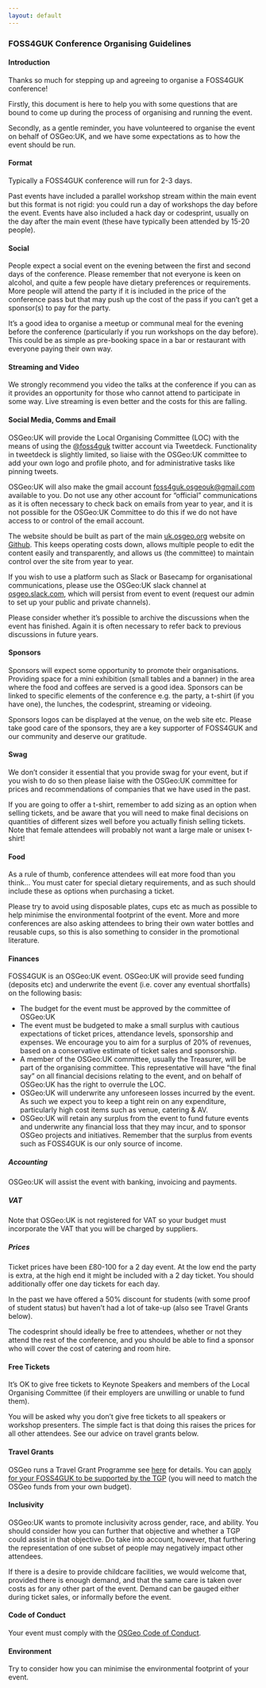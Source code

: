 ```yaml
---
layout: default
---
```


### FOSS4GUK Conference Organising Guidelines

#### Introduction

Thanks so much for stepping up and agreeing to organise a FOSS4GUK conference!

Firstly, this document is here to help you with some questions that are bound to come up during the process of organising and running the event. 

Secondly, as a gentle reminder, you have volunteered to organise the event on behalf of OSGeo:UK, and we have some expectations as to how the event should be run.

#### Format

Typically a FOSS4GUK conference will run for 2-3 days. 

Past events have included a parallel workshop stream within the main event but this format is not rigid: you could run a day of workshops the day before the event. Events have also included a hack day or codesprint, usually on the day after the main event (these have typically been attended by 15-20 people).

#### Social

People expect a social event on the evening between the first and second days of the conference. Please remember that not everyone is keen on alcohol, and quite a few people have dietary preferences or requirements. More people will attend the party if it is included in the price of the conference pass but that may push up the cost of the pass if you can’t get a sponsor(s) to pay for the party.

It’s a good idea to organise a meetup or communal meal for the evening before the conference (particularly if you run workshops on the day before). This could be as simple as pre-booking space in a bar or restaurant with everyone paying their own way.

#### Streaming and Video

We strongly recommend you video the talks at the conference if you can as it provides an opportunity for those who cannot attend to participate in some way. Live streaming is even better and the costs for this are falling. 

#### Social Media, Comms and Email

OSGeo:UK will provide the Local Organising Committee (LOC) with the means of using the [@foss4guk](https://twitter.com/foss4guk) twitter account via Tweetdeck. Functionality in tweetdeck is slightly limited, so liaise with the OSGeo:UK committee to add your own logo and profile photo, and for administrative tasks like pinning tweets. 

OSGeo:UK will also make the gmail account foss4guk.osgeouk@gmail.com available to you. Do not use any other account for “official” communications as it is often necessary to check back on emails from year to year, and it is not possible for the OSGeo:UK Committee to do this if we do not have access to or control of the email account.

The website should be built as part of the main [uk.osgeo.org](uk.osgeo.org) website on [Github](https://github.com/osgeouk/website). This keeps operating costs down, allows multiple people to edit the content easily and transparently, and allows us (the committee) to maintain control over the site from year to year. 

If you wish to use a platform such as Slack or Basecamp for organisational communications, please use the OSGeo:UK slack channel at [osgeo.slack.com](osgeo.slack.com), which will persist from event to event (request our admin to set up your public and private channels).

Please consider whether it’s possible to archive the discussions when the event has finished. Again it is often necessary to refer back to previous discussions in future years.

#### Sponsors

Sponsors will expect some opportunity to promote their organisations. 
Providing space for a mini exhibition (small tables and a banner) in the area where the food and coffees are served is a good idea.
Sponsors can be linked to specific elements of the conference e.g. the party, a t-shirt (if you have one), the lunches, the codesprint, streaming or videoing.

Sponsors logos can be displayed at the venue, on the web site etc.
Please take good care of the sponsors, they are a key supporter of FOSS4GUK and our community and deserve our gratitude.

#### Swag

We don’t consider it essential that you provide swag for your event, but if you wish to do so then please liaise with the OSGeo:UK committee for prices and recommendations of companies that we have used in the past. 

If you are going to offer a t-shirt, remember to add sizing as an option when selling tickets, and be aware that you will need to make final decisions on quantities of different sizes well before you actually finish selling tickets. Note that female attendees will probably not want a large male or unisex t-shirt!

#### Food

As a rule of thumb, conference attendees will eat more food than you think…
You must cater for special dietary requirements, and as such should include these as options when purchasing a ticket.

Please try to avoid using disposable plates, cups etc as much as possible to help minimise the environmental footprint of the event.
More and more conferences are also asking attendees to bring their own water bottles and reusable cups, so this is also something to consider in the promotional literature.

#### Finances

FOSS4GUK is an OSGeo:UK event. OSGeo:UK will provide seed funding (deposits etc) and underwrite the event (i.e. cover any eventual shortfalls) on the following basis:

 * The budget for the event must be approved by the committee of OSGeo:UK
 * The event must be budgeted to make a small surplus with cautious expectations of ticket prices, attendance levels, sponsorship and expenses. We encourage you to aim for a surplus of 20% of revenues, based on a conservative estimate of ticket sales and sponsorship.
 * A member of the OSGeo:UK committee, usually the Treasurer, will be part of the organising committee. This representative will have “the final say” on all financial decisions relating to the event, and on behalf of OSGeo:UK has the right to overrule the LOC.
 * OSGeo:UK will underwrite any unforeseen losses incurred by the event. As such we expect you to keep a tight rein on any expenditure, particularly high cost items such as venue, catering & AV.
 * OSGeo:UK will retain any surplus from the event to fund future events and underwrite any financial loss that they may incur, and to sponsor OSGeo projects and initiatives. Remember that the surplus from events such as FOSS4GUK is our only source of income.

##### Accounting

OSGeo:UK will assist the event with banking, invoicing and payments.

##### VAT

Note that OSGeo:UK is not registered for VAT so your budget must incorporate the VAT that you will be charged by suppliers.

##### Prices

Ticket prices have been £80-100 for a 2 day event. At the low end the party is extra, at the high end it might be included with a 2 day ticket. 
You should additionally offer one day tickets for each day.

In the past we have offered a 50% discount for students (with some proof of student status) but haven’t had a lot of take-up (also see Travel Grants below).

The codesprint should ideally be free to attendees, whether or not they attend the rest of the conference, and you should be able to find a sponsor who will cover the cost of catering and room hire.

#### Free Tickets

It’s OK to give free tickets to Keynote Speakers and members of the Local Organising Committee (if their employers are unwilling or unable to fund them). 

You will be asked why you don’t give free tickets to all speakers or workshop presenters. The simple fact is that doing this raises the prices for all other attendees. See our advice on travel grants below.

#### Travel Grants

OSGeo runs a Travel Grant Programme see [here](https://www.osgeo.org/initiatives/foss4g-travel-grant-program/) for details. 
You can [apply for your FOSS4GUK to be supported by the TGP](https://wiki.osgeo.org/wiki/FOSS4G_Travel_Grant_Programme_Cookbook) (you will need to match the OSGeo funds from your own budget).

#### Inclusivity

OSGeo:UK wants to promote inclusivity across gender, race, and ability. You should consider how you can further that objective and whether a TGP could assist in that objective. Do take into account, however, that  furthering the representation of one subset of people may negatively impact other attendees.

If there is a desire to provide childcare facilities, we would welcome that, provided there is enough demand, and that the same care is taken over costs as for any other part of the event. Demand can be gauged either during ticket sales, or informally before the event.

#### Code of Conduct

Your event must comply with the [OSGeo Code of Conduct](https://www.osgeo.org/code_of_conduct/).

#### Environment

Try to consider how you can minimise the environmental footprint of your event. 





